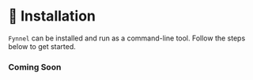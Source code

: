# 🚀 Installation

`Fynnel` can be installed and run as a command-line tool. Follow the steps below to get started.

### Coming Soon